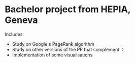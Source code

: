 # Bachelor project from HEPIA, Geneva
Includes:
- Study on Google's PageRank algorithm
- Study on other versions of the PR that complement it
- Implementation of some visualisations
